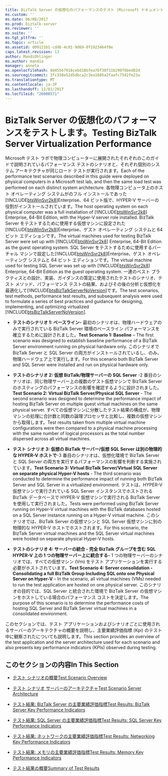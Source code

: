 ```yaml
---
title: BizTalk Server の仮想化のパフォーマンスのテスト |Microsoft ドキュメント
ms.custom: ''
ms.date: 06/08/2017
ms.prod: biztalk-server
ms.reviewer: ''
ms.suite: ''
ms.tgt_pltfrm: ''
ms.topic: article
ms.assetid: d09121b1-cdd6-4c01-9d69-0f1923464f0e
caps.latest.revision: 13
author: MandiOhlinger
ms.author: mandia
manager: anneta
ms.openlocfilehash: 8d45567918cebd18bfea7bf30f31b299f6bed02d
ms.sourcegitcommit: 3fc338e52d5dbca2c3ea1685a2faafc7582fe23a
ms.translationtype: MT
ms.contentlocale: ja-JP
ms.lasthandoff: 12/01/2017
ms.locfileid: "26008571"
---
```

# <a name="testing-biztalk-server-virtualization-performance"></a><span data-ttu-id="149bd-102">BizTalk Server の仮想化のパフォーマンスをテストします。</span><span class="sxs-lookup"><span data-stu-id="149bd-102">Testing BizTalk Server Virtualization Performance</span></span>
<span data-ttu-id="149bd-103">Microsoft テスト ラボで物理コンピューターに展開されたそれぞれのこのガイドで説明されているパフォーマンス テストのシナリオと、それぞれ個別のシステム アーキテクチャが同じロード テストが実行されます。</span><span class="sxs-lookup"><span data-stu-id="149bd-103">Each of the performance test scenarios described in this guide were deployed on physical computers in a Microsoft test lab, and then the same load test was performed on each distinct system architecture.</span></span> <span data-ttu-id="149bd-104">各物理コンピュータ上のホスト オペレーティング システムがのフル インストールであった[!INCLUDE[btsWinSvr2k8](../includes/btswinsvr2k8-md.md)]Enterprise、64 ビット版で、HYPER-V サーバーの役割がインストールされています。</span><span class="sxs-lookup"><span data-stu-id="149bd-104">The host operating system on each physical computer was a full installation of [!INCLUDE[btsWinSvr2k8](../includes/btswinsvr2k8-md.md)] Enterprise, 64-Bit Edition, with the Hyper-V server role installed.</span></span> <span data-ttu-id="149bd-105">BizTalk Server をテストするために使用する仮想マシンに設定された[!INCLUDE[btsWinSvr2k8](../includes/btswinsvr2k8-md.md)]Enterprise、ゲスト オペレーティング システムと 64 ビット エディションです。</span><span class="sxs-lookup"><span data-stu-id="149bd-105">The virtual machines used for testing BizTalk Server were set up with [!INCLUDE[btsWinSvr2k8](../includes/btswinsvr2k8-md.md)] Enterprise, 64-Bit Edition as the guest operating system.</span></span> <span data-ttu-id="149bd-106">SQL Server をテストするために使用するバーチャル マシンで設定した[!INCLUDE[btsWinSvr2k8](../includes/btswinsvr2k8-md.md)]Enterprise、ゲスト オペレーティング システムと 64 ビット エディションです。</span><span class="sxs-lookup"><span data-stu-id="149bd-106">The virtual machine used for testing SQL Server was set up with [!INCLUDE[btsWinSvr2k8](../includes/btswinsvr2k8-md.md)] Enterprise, 64-Bit Edition as the guest operating system.</span></span> <span data-ttu-id="149bd-107">一連のベスト プラクティスとの設計、実装、ガイダンスの策定に使用されたテストのシナリオ、テスト メソッド、パフォーマンス テストの結果、およびその後の分析と仮想化を最適化して[!INCLUDE[btsBizTalkServerNoVersion](../includes/btsbiztalkservernoversion-md.md)]です。</span><span class="sxs-lookup"><span data-stu-id="149bd-107">The test scenarios, test methods, performance test results, and subsequent analysis were used to formulate a series of best practices and guidance for designing, implementing, and optimizing virtualized [!INCLUDE[btsBizTalkServerNoVersion](../includes/btsbiztalkservernoversion-md.md)].</span></span>  
  
-   <span data-ttu-id="149bd-108">**テストのシナリオ 1: ベースライン**– 最初のシナリオは、物理ハードウェアのみで実行されている BizTalk Server 環境のベースライン パフォーマンスを確立するために設計されました。</span><span class="sxs-lookup"><span data-stu-id="149bd-108">**Test Scenario 1: Baseline** – The first scenario was designed to establish baseline performance of a BizTalk Server environment running on physical hardware only.</span></span> <span data-ttu-id="149bd-109">このシナリオで BizTalk Server と SQL Server の両方がインストールされているし、のみ、物理ハードウェア上で実行します。</span><span class="sxs-lookup"><span data-stu-id="149bd-109">For this scenario both BizTalk Server and SQL Server were installed and run on physical hardware only.</span></span>  
  
-   <span data-ttu-id="149bd-110">**テストのシナリオ 2: 仮想 BizTalk/物理サーバーの SQL Server** -2 番目のシナリオは、同じ物理サーバー上の複数のゲスト仮想マシンで BizTalk Server のホスティングのパフォーマンスの影響を確認するように設計されました。</span><span class="sxs-lookup"><span data-stu-id="149bd-110">**Test Scenario 2: Virtual BizTalk Server/Physical SQL Server** - The second scenario was designed to determine the performance impact of hosting BizTalk Server on multiple guest virtual machines on the same physical server.</span></span> <span data-ttu-id="149bd-111">すべての仮想マシンに分散したテスト結果の構成が、物理マシンの処理に合計数と同数の論理プロセッサと比較し、複数の仮想マシンから取得します。</span><span class="sxs-lookup"><span data-stu-id="149bd-111">Test results taken from multiple virtual machine configurations were then compared to a physical machine processing with the same number of logical processors as the total number dispersed across all virtual machines.</span></span>  
  
-   <span data-ttu-id="149bd-112">**テスト シナリオ 3: 仮想の BizTalk サーバー/仮想 SQL Server は別の物理的な HYPER-V ホストで**-3 番目のシナリオは、仮想化環境で BizTalk Server と SQL Server の両方を実行するパフォーマンスの影響を判断する実施されています。</span><span class="sxs-lookup"><span data-stu-id="149bd-112">**Test Scenario 3: Virtual BizTalk Server/Virtual SQL Server on separate physical Hyper-V hosts** - The third scenario was conducted to determine the performance impact of running both BizTalk Server and SQL Server in a virtualized environment.</span></span> <span data-ttu-id="149bd-113">テストは、HYPER-V 仮想マシンで実行されている SQL Server インスタンスでホストされる BizTalk データベースで HYPER-V 仮想マシンで実行される BizTalk Server を使用して実行されました。</span><span class="sxs-lookup"><span data-stu-id="149bd-113">Tests were performed using BizTalk Server running on Hyper-V virtual machines with the BizTalk databases hosted on a SQL Server instance running on a Hyper-V virtual machine.</span></span> <span data-ttu-id="149bd-114">このシナリオでは、BizTalk Server の仮想マシンと SQL Server 仮想マシンに別の物理的な HYPER-V ホストでホストされます。</span><span class="sxs-lookup"><span data-stu-id="149bd-114">For this scenario, the BizTalk Server virtual machines and the SQL Server virtual machines were hosted on separate physical Hyper-V hosts.</span></span>  
  
-   <span data-ttu-id="149bd-115">**テストのシナリオ 4: サーバーの統合 - 完全 BizTalk グループを含む SQL HYPER-V 上の 1 つの物理サーバー上に統合する**– 1 つの物理サーバーのシナリオでは、すべての仮想マシン (Vm) をテスト アプリケーションを実行する必要がホストされています。</span><span class="sxs-lookup"><span data-stu-id="149bd-115">**Test Scenario 4: Server consolidation - Consolidating a full BizTalk Group Including SQL onto one Physical Server on Hyper-V** – In the scenario, all virtual machines (VMs) needed to run the test application are hosted on one physical server.</span></span> <span data-ttu-id="149bd-116">このシナリオの目的では、SQL Server と統合された環境で BizTalk Server の仮想マシンをホストしている場合のパフォーマンス コストを決定します。</span><span class="sxs-lookup"><span data-stu-id="149bd-116">The purpose of this scenario is to determine the performance costs of hosting SQL Server and BizTalk Server virtual machines in a consolidated environment.</span></span>  
  
 <span data-ttu-id="149bd-117">このセクションでは、テスト アプリケーションおよびシナリオごとに使用されるサーバーのアーキテクチャの概要を説明し、主要業績評価指標 (Kpi) のテスト中に観察されたについても説明します。</span><span class="sxs-lookup"><span data-stu-id="149bd-117">This section provides an overview of the test application and the server architecture used for each scenario and also presents key performance indicators (KPIs) observed during testing.</span></span>  
  
## <a name="in-this-section"></a><span data-ttu-id="149bd-118">このセクションの内容</span><span class="sxs-lookup"><span data-stu-id="149bd-118">In This Section</span></span>  
  
-   [<span data-ttu-id="149bd-119">テスト シナリオの概要</span><span class="sxs-lookup"><span data-stu-id="149bd-119">Test Scenario Overview</span></span>](../technical-guides/test-scenario-overview.md)  
  
-   [<span data-ttu-id="149bd-120">テスト シナリオ サーバーのアーキテクチャ</span><span class="sxs-lookup"><span data-stu-id="149bd-120">Test Scenario Server Architecture</span></span>](../technical-guides/test-scenario-server-architecture.md)  
  
-   [<span data-ttu-id="149bd-121">テスト結果: BizTalk Server の主要業績評価指標</span><span class="sxs-lookup"><span data-stu-id="149bd-121">Test Results: BizTalk Server Key Performance Indicators</span></span>](../technical-guides/test-results-biztalk-server-key-performance-indicators.md)  
  
-   [<span data-ttu-id="149bd-122">テスト結果: SQL Server の主要業績評価指標</span><span class="sxs-lookup"><span data-stu-id="149bd-122">Test Results: SQL Server Key Performance Indicators</span></span>](../technical-guides/test-results-sql-server-key-performance-indicators.md)  
  
-   [<span data-ttu-id="149bd-123">テスト結果: ネットワークの主要業績評価指標</span><span class="sxs-lookup"><span data-stu-id="149bd-123">Test Results: Networking Key Performance Indicators</span></span>](../technical-guides/test-results-networking-key-performance-indicators.md)  
  
-   [<span data-ttu-id="149bd-124">テスト結果: メモリの主要業績評価指標</span><span class="sxs-lookup"><span data-stu-id="149bd-124">Test Results: Memory Key Performance Indicators</span></span>](../technical-guides/test-results-memory-key-performance-indicators.md)  
  
-   [<span data-ttu-id="149bd-125">テスト結果の概要</span><span class="sxs-lookup"><span data-stu-id="149bd-125">Summary of Test Results</span></span>](../technical-guides/summary-of-test-results.md)